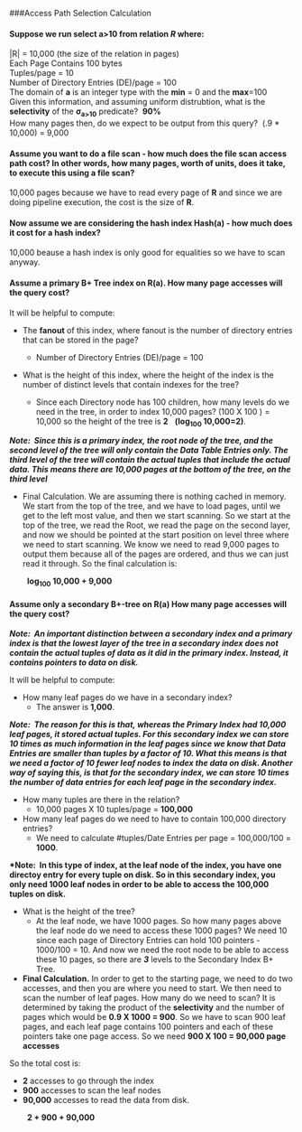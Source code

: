 ###Access Path Selection Calculation

#### Suppose we run select a>10 from relation ***R*** where:


|R| = 10,000 (the size of the relation in pages)  
Each Page Contains 100 bytes  
Tuples/page = 10  
Number of Directory Entries (DE)/page = 100  
The domain of **a** is an integer type with the **min** = 0 and the **max**=100  
Given this information, and assuming uniform distrubtion, what is the **selectivity** of the **σ<sub>a>10** predicate?&nbsp;&nbsp;**90%**   
How many pages then, do we expect to be output from this query?&nbsp;&nbsp;(.9 * 10,000) = 9,000  

#### Assume you want to do a file scan - how much does the file scan access path cost?  In other words, how many pages, worth of units, does it take, to execute this using a file scan?  
  
10,000 pages because we have to read every page of **R** and since we are doing pipeline execution, the cost is the size of **R**.  
  
#### Now assume we are considering the hash index **Hash(a)** - how much does it cost for a hash index?  
  
10,000 beause a hash index is only good for equalities so we have to scan anyway.  
  
#### Assume a primary B+ Tree index on R(a).  How many page accesses will the query cost?  
It will be helpful to compute:  
  
* The **fanout** of this index, where fanout is the number of directory entries that can be stored in the page?  
  * Number of Directory Entries (DE)/page = 100  

* What is the height of this index, where the height of the index is the number of distinct levels that contain indexes for the tree?   
  * Since each Directory node has 100 children, how many levels do we need in the tree, in order to index 10,000 pages?   (100&nbsp;X&nbsp;100&nbsp;) = 10,000 so the height of the tree is **2**&nbsp;&nbsp;&nbsp;**(log<sub>100</sub>&nbsp;10,000=2)**.  

__*Note: &nbsp;Since this is a primary index, the root node of the tree, and the second level of the tree will only contain the Data Table Entries only.  The third level of the tree will contain the actual tuples that include the actual data.&nbsp;This means there are 10,000 pages at the bottom of the tree, on the third level*__  
* Final Calculation. We are assuming there is nothing cached in memory.  We start from the top of the tree, and we have to load pages, until we get to the left most value, and then we start scanning.  So we start at the top of the tree, we read the Root,  we read the page on the second layer, and now we should be pointed at the start position on level three where we need to start scanning.  We know we need to read 9,000 pages to output them because all of the pages are ordered, and thus we can just read it through. So the final calculation is:  
  
&nbsp;&nbsp;&nbsp;&nbsp;&nbsp;&nbsp;&nbsp;&nbsp;**log<sub>100</sub>&nbsp;10,000 + 9,000**  
  

#### Assume only a secondary B+-tree on R(a) How many page accesses will the query cost? 

__*Note: &nbsp;An important distinction between a secondary index and a primary index is that the lowest layer of the tree in a secondary index does not contain the actual tuples of data as it did in the primary index.  Instead, it contains pointers to data on disk.*__  
  
It will be helpful to compute:  

* How many leaf pages do we have in a secondary index?  
  *  The answer is __**1,000**__.  

__*Note: &nbsp;The reason for this is that, whereas the Primary Index had 10,000 leaf pages, it stored actual tuples.  For this secondary index we can store 10 times as much information in the leaf pages since we know that Data Entries are smaller than tuples by a factor of 10.  What this means is that we need a factor of 10 fewer leaf nodes to index the data on disk.  Another way of saying this, is that for the secondary index, we can store 10 times the number of data entries for each leaf page in the secondary index.*__   
  
* How many tuples are there in the relation?  
  *  10,000 pages X 10 tuples/page = __**100,000**__   
* How many leaf pages do we need to have to contain 100,000 directory entries?  
  *  We need to calculate #tuples/Date Entries per page = 100,000/100 = __**1000**__.  
  
__*Note: &nbsp;In this type of index, at the leaf node of the index, you have one directoy entry for every tuple on disk.  So in this secondary index, you only need 1000 leaf nodes in order to be able to access the 100,000 tuples on disk.__  
* What is the height of the tree?  
  *  At the leaf node, we have 1000 pages.  So how many pages above the leaf node do we need to access these 1000 pages?  We need 10 since each page of Directory Entries can hold 100 pointers - 1000/100 = 10.  And now we need the root node to be able to access these 10 pages, so there are _**3**_ levels to the Secondary Index B+ Tree.  
* __**Final Calculation.**__  In order to get to the starting page, we need to do two accesses, and then you are where you need to start.  We then need to scan the number of leaf pages.  How many do we need to scan?  It is determined by taking the product of the __**selectivity**__ and the number of pages which would be __**0.9 X 1000 = 900**__.  So we have to scan 900 leaf pages, and each leaf page contains 100 pointers and each of these pointers take one page access. So we need __**900 X 100 = 90,000 page accesses**__   
  
So the total cost is:  
  
* __**2**__ accesses to go through the index  
* __**900**__ accesses to scan the leaf nodes  
* __**90,000**__ accesses to read the data from disk.  
  
&nbsp;&nbsp;&nbsp;&nbsp;&nbsp;&nbsp;&nbsp;&nbsp;__**2 + 900 + 90,000**__  


